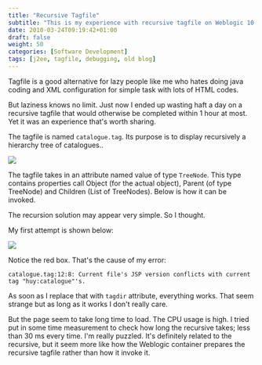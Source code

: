```yaml
---
title: "Recursive Tagfile"
subtitle: "This is my experience with recursive tagfile on Weblogic 10.3. I also describe a few problems encountered and how I solved them"
date: 2010-03-24T09:19:42+01:00
draft: false
weight: 50
categories: [Software Development]
tags: [j2ee, tagfile, debugging, old blog]
---
```


Tagfile is a good alternative for lazy people like me who hates doing java coding and XML configuration for simple task with lots of HTML codes.

But laziness knows no limit. Just now I ended up wasting haft a day on a recursive tagfile that would otherwise be completed within 1 hour at most. Yet it was an experience that's worth sharing.

The tagfile is named `catalogue.tag`. Its purpose is to display recursively a hierarchy tree of catalogues..

![](http://4.bp.blogspot.com/_g19EQrkxY30/S6ngDQvrxyI/AAAAAAAAABM/cNJh_45dWlI/s320/hier1.png)

The tagfile takes in an attribute named value of type `TreeNode`. This type contains properties call Object (for the actual object), Parent (of type TreeNode) and Children (List of TreeNodes). Below is how it can be invoked.

The recursion solution may appear very simple. So I thought.

My first attempt is shown below:

![](http://2.bp.blogspot.com/_g19EQrkxY30/S6nilSER_tI/AAAAAAAAABU/_omvFkdPJWc/s640/hier2.png)

Notice the red box. That's the cause of my error:

```
catalogue.tag:12:8: Current file's JSP version conflicts with current tag "huy:catalogue"'s.
```

As soon as I replace that with `tagdir` attribute, everything works. That seem strange but as long as it works I don't really care.

But the page seem to take long time to load. The CPU usage is high. I tried put in some time measurement to check how long the recursive takes; less than 30 ms every time. I'm really puzzled. It's definitely related to the recursive, but it seem more like how the Weblogic container prepares the recursive tagfile rather than how it invoke it.

